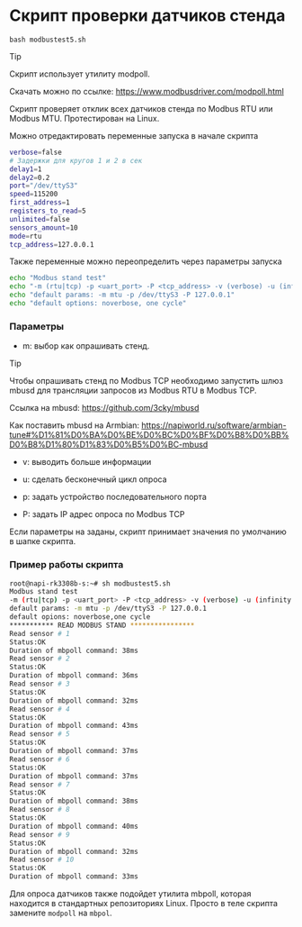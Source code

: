 # Скрипт проверки датчиков стенда

```bash modbustest5.sh```

> [!TIP]  
>Скрипт использует утилиту modpoll.
>
>Скачать можно по ссылке: https://www.modbusdriver.com/modpoll.html

Скрипт проверяет отклик всех датчиков стенда по Modbus RTU или Modbus MTU. Протестирован на Linux. 

Можно отредактировать переменные запуска в начале скрипта

```bash
verbose=false
# Задержки для кругов 1 и 2 в сек
delay1=1
delay2=0.2
port="/dev/ttyS3"
speed=115200
first_address=1
registers_to_read=5
unlimited=false
sensors_amount=10
mode=rtu
tcp_address=127.0.0.1
```

Также переменные можно переопределить через параметры запуска

```bash
echo "Modbus stand test"
echo "-m (rtu|tcp) -p <uart_port> -P <tcp_address> -v (verbose) -u (infinity circle)"
echo "default params: -m mtu -p /dev/ttyS3 -P 127.0.0.1"
echo "default options: noverbose, one cycle"
```

### Параметры

- m: выбор как опрашивать стенд. 

> [!TIP]   
>Чтобы опрашивать стенд по Modbus TCP необходимо запустить шлюз mbusd для трансляции запросов из Modbus RTU в Modbus TCP. 
>
>Ссылка на mbusd: https://github.com/3cky/mbusd
>
>Как поставить mbusd на Armbian: https://napiworld.ru/software/armbian-tune#%D1%81%D0%BA%D0%BE%D0%BC%D0%BF%D0%B8%D0%BB%D0%B8%D1%80%D1%83%D0%B5%D0%BC-mbusd

- v: выводить больше информации

- u: сделать бесконечный цикл опроса

- p: задать устройство последовательного порта

- P: задать IP адрес опроса по Modbus TCP


Если параметры на заданы, скрипт принимает значения по умолчанию в шапке скрипта.

### Пример работы скрипта

```bash
root@napi-rk3308b-s:~# sh modbustest5.sh 
Modbus stand test
-m (rtu|tcp) -p <uart_port> -P <tcp_address> -v (verbose) -u (infinity circle)
default params: -m mtu -p /dev/ttyS3 -P 127.0.0.1
default opions: noverbose,one cycle
*********** READ MODBUS STAND ****************
Read sensor # 1
Status:OK
Duration of mbpoll command: 38ms
Read sensor # 2
Status:OK
Duration of mbpoll command: 36ms
Read sensor # 3
Status:OK
Duration of mbpoll command: 32ms
Read sensor # 4
Status:OK
Duration of mbpoll command: 43ms
Read sensor # 5
Status:OK
Duration of mbpoll command: 37ms
Read sensor # 6
Status:OK
Duration of mbpoll command: 37ms
Read sensor # 7
Status:OK
Duration of mbpoll command: 38ms
Read sensor # 8
Status:OK
Duration of mbpoll command: 40ms
Read sensor # 9
Status:OK
Duration of mbpoll command: 32ms
Read sensor # 10
Status:OK
Duration of mbpoll command: 33ms
```
Для опроса датчиков также подойдет утилита mbpoll, которая находится в стандартных репозиториях Linux. Просто в теле скрипта замените `modpoll` на `mbpol`.
